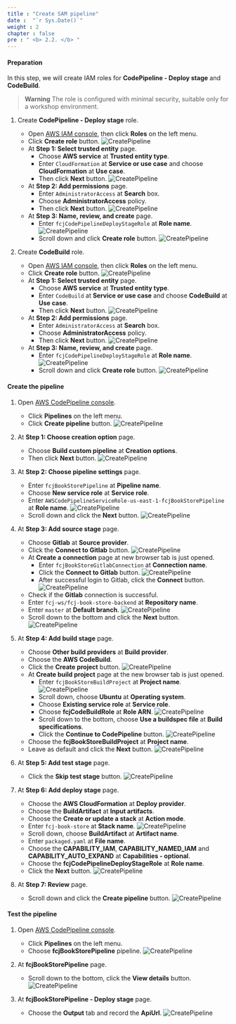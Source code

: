 ```yaml
---
title : "Create SAM pipeline"
date :  "`r Sys.Date()`" 
weight : 2
chapter : false
pre : " <b> 2.2. </b> "
---
```


#### Preparation

In this step, we will create IAM roles for **CodePipeline - Deploy stage** and **CodeBuild**.
> **Warning**
> The role is configured with minimal security, suitable only for a workshop environment.

1. Create **CodePipeline - Deploy stage** role.
    - Open [AWS IAM console](https://us-east-1.console.aws.amazon.com/iam/home?region=us-east-1), then click **Roles** on the left menu.
    - Click **Create role** button.
      ![CreatePipeline](/images/temp/1/12.png?width=90pc)
    - At **Step 1: Select trusted entity** page.
      - Choose **AWS service** at **Trusted entity type**.
      - Enter ``CloudFormation`` at **Service or use case** and choose **CloudFormation** at **Use case**.
      - Then click **Next** button.
        ![CreatePipeline](/images/temp/1/13.png?width=90pc)
    - At **Step 2: Add permissions** page.
      - Enter ``AdministratorAccess`` at **Search** box.
      - Choose **AdministratorAccess** policy.
      - Then click **Next** button.
        ![CreatePipeline](/images/temp/1/14.png?width=90pc)
    - At **Step 3: Name, review, and create** page.
      - Enter ``fcjCodePipelineDeployStageRole`` at **Role name**.
        ![CreatePipeline](/images/temp/1/15.png?width=90pc)
      - Scroll down and click **Create role** button.
        ![CreatePipeline](/images/temp/1/16.png?width=90pc)

2. Create **CodeBuild** role.
    - Open [AWS IAM console](https://us-east-1.console.aws.amazon.com/iam/home?region=us-east-1), then click **Roles** on the left menu.
    - Click **Create role** button.
      ![CreatePipeline](/images/temp/1/12.png?width=90pc)
    - At **Step 1: Select trusted entity** page.
      - Choose **AWS service** at **Trusted entity type**.
      - Enter ``CodeBuild`` at **Service or use case** and choose **CodeBuild** at **Use case**.
      - Then click **Next** button.
        ![CreatePipeline](/images/temp/1/17.png?width=90pc)
    - At **Step 2: Add permissions** page.
      - Enter ``AdministratorAccess`` at **Search** box.
      - Choose **AdministratorAccess** policy.
      - Then click **Next** button.
        ![CreatePipeline](/images/temp/1/14.png?width=90pc)
    - At **Step 3: Name, review, and create** page.
      - Enter ``fcjCodePipelineDeployStageRole`` at **Role name**.
        ![CreatePipeline](/images/temp/1/18.png?width=90pc)
      - Scroll down and click **Create role** button.
        ![CreatePipeline](/images/temp/1/19.png?width=90pc)

#### Create the pipeline

1. Open [AWS CodePipeline console](https://us-east-1.console.aws.amazon.com/codesuite/codepipeline/start?region=us-east-1).
    - Click **Pipelines** on the left menu.
    - Click **Create pipeline** button.
      ![CreatePipeline](/images/temp/1/11.png?width=90pc)

2. At **Step 1: Choose creation option** page.
    - Choose **Build custom pipeline** at **Creation options**.
    - Then click **Next** button.
      ![CreatePipeline](/images/temp/1/20.png?width=90pc)

3. At **Step 2: Choose pipeline settings** page.
    - Enter ``fcjBookStorePipeline`` at **Pipeline name**.
    - Choose **New service role** at **Service role**.
    - Enter ``AWSCodePipelineServiceRole-us-east-1-fcjBookStorePipeline`` at **Role name**.
      ![CreatePipeline](/images/temp/1/21.png?width=90pc)
    - Scroll down and click the **Next** button.
      ![CreatePipeline](/images/temp/1/22.png?width=90pc)

4. At **Step 3: Add source stage** page.
    - Choose **Gitlab** at **Source provider**.
    - Click the **Connect to Gitlab** button.
      ![CreatePipeline](/images/temp/1/23.png?width=90pc)
    - At **Create a connection** page at new browser tab is just opened.
      - Enter ``fcjBookStoreGitlabConnection`` at **Connection name**.
      - Click the **Connect to Gitlab** button.
        ![CreatePipeline](/images/temp/1/24.png?width=90pc)
      - After successful login to Gitlab, click the **Connect** button.
        ![CreatePipeline](/images/temp/1/25.png?width=90pc)
    - Check if the **Gitlab** connection is successful.
    - Enter ``fcj-ws/fcj-book-store-backend`` at **Repository name**.
    - Enter ``master`` at **Default branch**.
      ![CreatePipeline](/images/temp/1/26.png?width=90pc)
    - Scroll down to the bottom and click the **Next** button.
      ![CreatePipeline](/images/temp/1/27.png?width=90pc)

5. At **Step 4: Add build stage** page.
    - Choose **Other build providers** at **Build provider**.
    - Choose the **AWS CodeBuild**.
    - Click the **Create project** button.
      ![CreatePipeline](/images/temp/1/31.png?width=90pc)
    - At **Create build project** page at the new browser tab is just opened.
      - Enter ``fcjBookStoreBuildProject`` at **Project name**.
        ![CreatePipeline](/images/temp/1/28.png?width=90pc)
      - Scroll down, choose **Ubuntu** at **Operating system**.
      - Choose **Existing service role** at **Service role**.
      - Choose **fcjCodeBuildRole** at **Role ARN**.
        ![CreatePipeline](/images/temp/1/29.png?width=90pc)
      - Scroll down to the bottom, choose **Use a buildspec file** at **Build specifications**.
      - Click the **Continue to CodePipeline** button.
        ![CreatePipeline](/images/temp/1/30.png?width=90pc)
    - Choose the **fcjBookStoreBuildProject** at **Project name**.
    - Leave as default and click the **Next** button.
      ![CreatePipeline](/images/temp/1/32.png?width=90pc)

6. At **Step 5: Add test stage** page.
    - Click the **Skip test stage** button.
      ![CreatePipeline](/images/temp/1/33.png?width=90pc)

7. At **Step 6: Add deploy stage** page.
    - Choose the **AWS CloudFormation** at **Deploy provider**.
    - Choose the **BuildArtifact** at **Input artifacts**.
    - Choose the **Create or update a stack** at **Action mode**.
    - Enter ``fcj-book-store`` at **Stack name**.
      ![CreatePipeline](/images/temp/1/34.png?width=90pc)
    - Scroll down, choose **BuildArtifact** at **Artifact name**.
    - Enter ``packaged.yaml`` at **File name**.
    - Choose the **CAPABILITY_IAM**, **CAPABILITY_NAMED_IAM** and **CAPABILITY_AUTO_EXPAND** at **Capabilities - optional**.
    - Choose the **fcjCodePipelineDeployStageRole** at **Role name**.
    - Click the **Next** button.
      ![CreatePipeline](/images/temp/1/35.png?width=90pc)

8. At **Step 7: Review** page.
    - Scroll down and click the **Create pipeline** button.
      ![CreatePipeline](/images/temp/1/36.png?width=90pc)

#### Test the pipeline

1. Open [AWS CodePipeline console](https://us-east-1.console.aws.amazon.com/codesuite/codepipeline/start?region=us-east-1).
    - Click **Pipelines** on the left menu.
    - Choose **fcjBookStorePipeline** pipeline.
      ![CreatePipeline](/images/temp/1/37.png?width=90pc)

2. At **fcjBookStorePipeline** page.
    - Scroll down to the bottom, click the **View details** button.
      ![CreatePipeline](/images/temp/1/38.png?width=90pc)

3. At **fcjBookStorePipeline - Deploy stage** page.
    - Choose the **Output** tab and record the **ApiUrl**.
      ![CreatePipeline](/images/temp/1/39.png?width=90pc)
